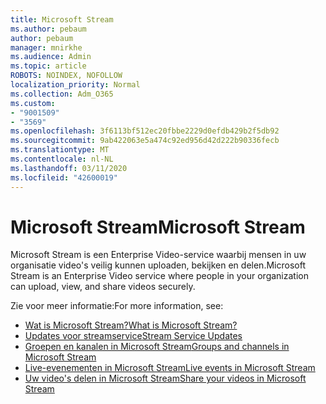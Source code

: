 ```yaml
---
title: Microsoft Stream
ms.author: pebaum
author: pebaum
manager: mnirkhe
ms.audience: Admin
ms.topic: article
ROBOTS: NOINDEX, NOFOLLOW
localization_priority: Normal
ms.collection: Adm_O365
ms.custom:
- "9001509"
- "3569"
ms.openlocfilehash: 3f6113bf512ec20fbbe2229d0efdb429b2f5db92
ms.sourcegitcommit: 9ab422063e5a474c92ed956d42d222b90336fecb
ms.translationtype: MT
ms.contentlocale: nl-NL
ms.lasthandoff: 03/11/2020
ms.locfileid: "42600019"
---
```

# <a name="microsoft-stream"></a><span data-ttu-id="e021a-102">Microsoft Stream</span><span class="sxs-lookup"><span data-stu-id="e021a-102">Microsoft Stream</span></span>

<span data-ttu-id="e021a-103">Microsoft Stream is een Enterprise Video-service waarbij mensen in uw organisatie video's veilig kunnen uploaden, bekijken en delen.</span><span class="sxs-lookup"><span data-stu-id="e021a-103">Microsoft Stream is an Enterprise Video service where people in your organization can upload, view, and share videos securely.</span></span> 

<span data-ttu-id="e021a-104">Zie voor meer informatie:</span><span class="sxs-lookup"><span data-stu-id="e021a-104">For more information, see:</span></span>

- [<span data-ttu-id="e021a-105">Wat is Microsoft Stream?</span><span class="sxs-lookup"><span data-stu-id="e021a-105">What is Microsoft Stream?</span></span>](https://docs.microsoft.com/stream/overview)
- [<span data-ttu-id="e021a-106">Updates voor streamservice</span><span class="sxs-lookup"><span data-stu-id="e021a-106">Stream Service Updates</span></span>](https://techcommunity.microsoft.com/t5/microsoft-stream-service-updates/bd-p/StreamAnnouncements)
- [<span data-ttu-id="e021a-107">Groepen en kanalen in Microsoft Stream</span><span class="sxs-lookup"><span data-stu-id="e021a-107">Groups and channels in Microsoft Stream</span></span>](https://docs.microsoft.com/stream/groups-channels-organization)
- [<span data-ttu-id="e021a-108">Live-evenementen in Microsoft Stream</span><span class="sxs-lookup"><span data-stu-id="e021a-108">Live events in Microsoft Stream</span></span>](https://docs.microsoft.com/stream/live-event-overview)
- [<span data-ttu-id="e021a-109">Uw video's delen in Microsoft Stream</span><span class="sxs-lookup"><span data-stu-id="e021a-109">Share your videos in Microsoft Stream</span></span>](https://docs.microsoft.com/stream/portal-share-video)